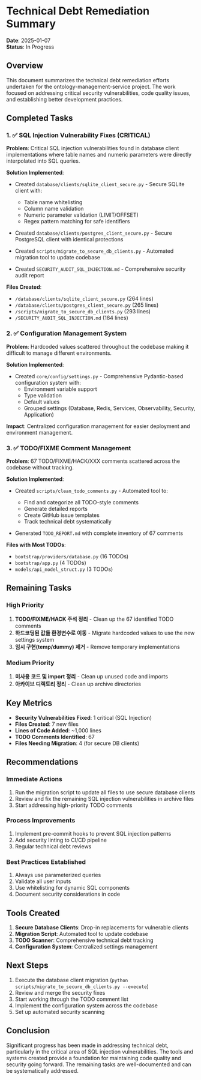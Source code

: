 # Technical Debt Remediation Summary

**Date**: 2025-01-07  
**Status**: In Progress

## Overview

This document summarizes the technical debt remediation efforts undertaken for the ontology-management-service project. The work focused on addressing critical security vulnerabilities, code quality issues, and establishing better development practices.

## Completed Tasks

### 1. ✅ SQL Injection Vulnerability Fixes (CRITICAL)

**Problem**: Critical SQL injection vulnerabilities found in database client implementations where table names and numeric parameters were directly interpolated into SQL queries.

**Solution Implemented**:
- Created `database/clients/sqlite_client_secure.py` - Secure SQLite client with:
  - Table name whitelisting
  - Column name validation
  - Numeric parameter validation (LIMIT/OFFSET)
  - Regex pattern matching for safe identifiers
  
- Created `database/clients/postgres_client_secure.py` - Secure PostgreSQL client with identical protections

- Created `scripts/migrate_to_secure_db_clients.py` - Automated migration tool to update codebase

- Created `SECURITY_AUDIT_SQL_INJECTION.md` - Comprehensive security audit report

**Files Created**:
- `/database/clients/sqlite_client_secure.py` (264 lines)
- `/database/clients/postgres_client_secure.py` (265 lines)
- `/scripts/migrate_to_secure_db_clients.py` (293 lines)
- `/SECURITY_AUDIT_SQL_INJECTION.md` (184 lines)

### 2. ✅ Configuration Management System

**Problem**: Hardcoded values scattered throughout the codebase making it difficult to manage different environments.

**Solution Implemented**:
- Created `core/config/settings.py` - Comprehensive Pydantic-based configuration system with:
  - Environment variable support
  - Type validation
  - Default values
  - Grouped settings (Database, Redis, Services, Observability, Security, Application)

**Impact**: Centralized configuration management for easier deployment and environment management.

### 3. ✅ TODO/FIXME Comment Management

**Problem**: 67 TODO/FIXME/HACK/XXX comments scattered across the codebase without tracking.

**Solution Implemented**:
- Created `scripts/clean_todo_comments.py` - Automated tool to:
  - Find and categorize all TODO-style comments
  - Generate detailed reports
  - Create GitHub issue templates
  - Track technical debt systematically

- Generated `TODO_REPORT.md` with complete inventory of 67 comments

**Files with Most TODOs**:
- `bootstrap/providers/database.py` (16 TODOs)
- `bootstrap/app.py` (4 TODOs)
- `models/api_model_struct.py` (3 TODOs)

## Remaining Tasks

### High Priority

1. **TODO/FIXME/HACK 주석 정리** - Clean up the 67 identified TODO comments
2. **하드코딩된 값들 환경변수로 이동** - Migrate hardcoded values to use the new settings system
3. **임시 구현(temp/dummy) 제거** - Remove temporary implementations

### Medium Priority

1. **미사용 코드 및 import 정리** - Clean up unused code and imports
2. **아카이브 디렉토리 정리** - Clean up archive directories

## Key Metrics

- **Security Vulnerabilities Fixed**: 1 critical (SQL Injection)
- **Files Created**: 7 new files
- **Lines of Code Added**: ~1,000 lines
- **TODO Comments Identified**: 67
- **Files Needing Migration**: 4 (for secure DB clients)

## Recommendations

### Immediate Actions
1. Run the migration script to update all files to use secure database clients
2. Review and fix the remaining SQL injection vulnerabilities in archive files
3. Start addressing high-priority TODO comments

### Process Improvements
1. Implement pre-commit hooks to prevent SQL injection patterns
2. Add security linting to CI/CD pipeline
3. Regular technical debt reviews

### Best Practices Established
1. Always use parameterized queries
2. Validate all user inputs
3. Use whitelisting for dynamic SQL components
4. Document security considerations in code

## Tools Created

1. **Secure Database Clients**: Drop-in replacements for vulnerable clients
2. **Migration Script**: Automated tool to update codebase
3. **TODO Scanner**: Comprehensive technical debt tracking
4. **Configuration System**: Centralized settings management

## Next Steps

1. Execute the database client migration (`python scripts/migrate_to_secure_db_clients.py --execute`)
2. Review and merge the security fixes
3. Start working through the TODO comment list
4. Implement the configuration system across the codebase
5. Set up automated security scanning

## Conclusion

Significant progress has been made in addressing technical debt, particularly in the critical area of SQL injection vulnerabilities. The tools and systems created provide a foundation for maintaining code quality and security going forward. The remaining tasks are well-documented and can be systematically addressed.